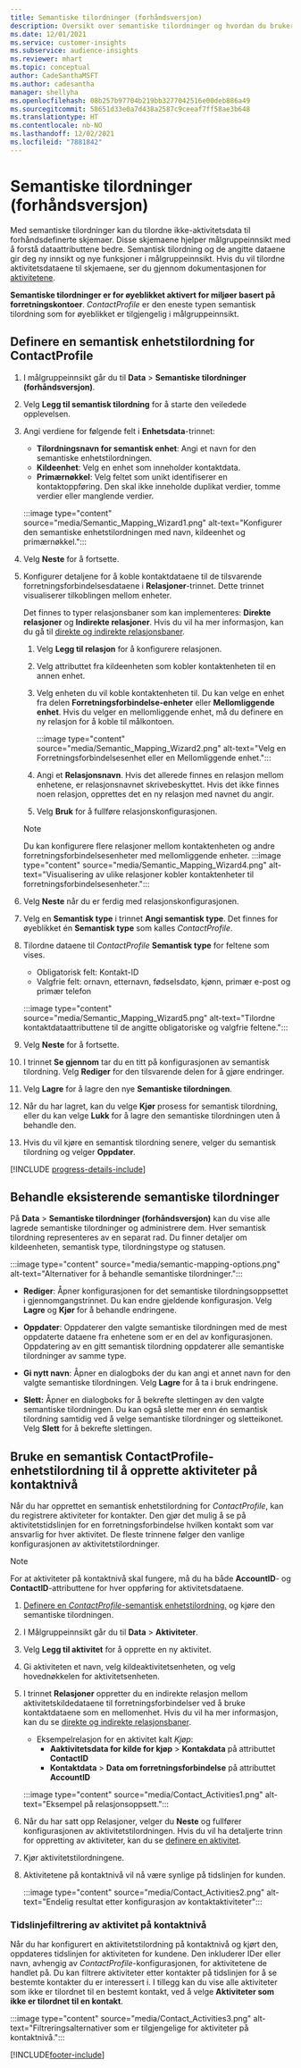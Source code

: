 ```yaml
---
title: Semantiske tilordninger (forhåndsversjon)
description: Oversikt over semantiske tilordninger og hvordan du bruker dem.
ms.date: 12/01/2021
ms.service: customer-insights
ms.subservice: audience-insights
ms.reviewer: mhart
ms.topic: conceptual
author: CadeSanthaMSFT
ms.author: cadesantha
manager: shellyha
ms.openlocfilehash: 08b257b97704b219bb3277042516e00deb886a49
ms.sourcegitcommit: 58651d33e0a7d438a2587c9ceeaf7ff58ae3b648
ms.translationtype: HT
ms.contentlocale: nb-NO
ms.lasthandoff: 12/02/2021
ms.locfileid: "7881842"
---
```

# <a name="semantic-mappings-preview"></a>Semantiske tilordninger (forhåndsversjon)

Med semantiske tilordninger kan du tilordne ikke-aktivitetsdata til forhåndsdefinerte skjemaer. Disse skjemaene hjelper målgruppeinnsikt med å forstå dataattributtene bedre. Semantisk tilordning og de angitte dataene gir deg ny innsikt og nye funksjoner i målgruppeinnsikt. Hvis du vil tilordne aktivitetsdataene til skjemaene, ser du gjennom dokumentasjonen for [aktivitetene](activities.md).

**Semantiske tilordninger er for øyeblikket aktivert for miljøer basert på forretningskontoer**. *ContactProfile* er den eneste typen semantisk tilordning som for øyeblikket er tilgjengelig i målgruppeinnsikt.

## <a name="define-a-contactprofile-semantic-entity-mapping"></a>Definere en semantisk enhetstilordning for ContactProfile

1. I målgruppeinnsikt går du til **Data** > **Semantiske tilordninger (forhåndsversjon)**.

1. Velg **Legg til semantisk tilordning** for å starte den veiledede opplevelsen.

1. Angi verdiene for følgende felt i **Enhetsdata**-trinnet:

   - **Tilordningsnavn for semantisk enhet**: Angi et navn for den semantiske enhetstilordningen.
   - **Kildeenhet**: Velg en enhet som inneholder kontaktdata.
   - **Primærnøkkel**: Velg feltet som unikt identifiserer en kontaktoppføring. Den skal ikke inneholde duplikat verdier, tomme verdier eller manglende verdier.

   :::image type="content" source="media/Semantic_Mapping_Wizard1.png" alt-text="Konfigurer den semantiske enhetstilordningen med navn, kildeenhet og primærnøkkel.":::

1. Velg **Neste** for å fortsette.

1. Konfigurer detaljene for å koble kontaktdataene til de tilsvarende forretningsforbindelsesdataene i **Relasjoner**-trinnet. Dette trinnet visualiserer tilkoblingen mellom enheter.  

   Det finnes to typer relasjonsbaner som kan implementeres: **Direkte relasjoner** og **Indirekte relasjoner**. Hvis du vil ha mer informasjon, kan du gå til [direkte og indirekte relasjonsbaner](relationships.md#relationship-paths).

   1. Velg **Legg til relasjon** for å konfigurere relasjonen.
   1. Velg attributtet fra kildeenheten som kobler kontaktenheten til en annen enhet.
   1. Velg enheten du vil koble kontaktenheten til. Du kan velge en enhet fra delen **Forretningsforbindelse-enheter** eller **Mellomliggende enhet**. Hvis du velger en mellomliggende enhet, må du definere en ny relasjon for å koble til målkontoen.

      :::image type="content" source="media/Semantic_Mapping_Wizard2.png" alt-text="Velg en Forretningsforbindelsesenhet eller en Mellomliggende enhet.":::

   1. Angi et **Relasjonsnavn**. Hvis det allerede finnes en relasjon mellom enhetene, er relasjonsnavnet skrivebeskyttet. Hvis det ikke finnes noen relasjon, opprettes det en ny relasjon med navnet du angir.
   1. Velg **Bruk** for å fullføre relasjonskonfigurasjonen.

   > [!NOTE]
   > Du kan konfigurere flere relasjoner mellom kontaktenheten og andre forretningsforbindelsesenheter med mellomliggende enheter.
   >  :::image type="content" source="media/Semantic_Mapping_Wizard4.png" alt-text="Visualisering av ulike relasjoner kobler kontaktenheter til forretningsforbindelsesenheter.":::

1. Velg **Neste** når du er ferdig med relasjonskonfigurasjonen.

1. Velg en **Semantisk type** i trinnet **Angi semantisk type**. Det finnes for øyeblikket én **Semantisk type** som kalles *ContactProfile*.

1. Tilordne dataene til *ContactProfile* **Semantisk type** for feltene som vises.
   - Obligatorisk felt: Kontakt-ID
   - Valgfrie felt: ornavn, etternavn, fødselsdato, kjønn, primær e-post og primær telefon

   :::image type="content" source="media/Semantic_Mapping_Wizard5.png" alt-text="Tilordne kontaktdataattributtene til de angitte obligatoriske og valgfrie feltene.":::

1. Velg **Neste** for å fortsette.

1. I trinnet **Se gjennom** tar du en titt på konfigurasjonen av semantisk tilordning. Velg **Rediger** for den tilsvarende delen for å gjøre endringer.

1. Velg **Lagre** for å lagre den nye **Semantiske tilordningen**.

1. Når du har lagret, kan du velge **Kjør** prosess for semantisk tilordning, eller du kan velge **Lukk** for å lagre den semantiske tilordningen uten å behandle den.

1. Hvis du vil kjøre en semantisk tilordning senere, velger du semantisk tilordning og velger **Oppdater**.

[!INCLUDE [progress-details-include](../includes/progress-details-pane.md)]

## <a name="manage-existing-semantic-mappings"></a>Behandle eksisterende semantiske tilordninger

På **Data** > **Semantiske tilordninger (forhåndsversjon)** kan du vise alle lagrede semantiske tilordninger og administrere dem. Hver semantisk tilordning representeres av en separat rad. Du finner detaljer om kildeenheten, semantisk type, tilordningstype og statusen.

:::image type="content" source="media/semantic-mapping-options.png" alt-text="Alternativer for å behandle semantiske tilordninger.":::

- **Rediger**: Åpner konfigurasjonen for det semantiske tilordningsoppsettet i gjennomgangstrinnet. Du kan endre gjeldende konfigurasjon. Velg **Lagre** og **Kjør** for å behandle endringene.

- **Oppdater**: Oppdaterer den valgte semantiske tilordningen med de mest oppdaterte dataene fra enhetene som er en del av konfigurasjonen. Oppdatering av en gitt semantisk tilordning oppdaterer alle semantiske tilordninger av samme type.

- **Gi nytt navn**: Åpner en dialogboks der du kan angi et annet navn for den valgte semantiske tilordningen. Velg **Lagre** for å ta i bruk endringene.

- **Slett:** Åpner en dialogboks for å bekrefte slettingen av den valgte semantiske tilordningen. Du kan også slette mer enn én semantisk tilordning samtidig ved å velge semantiske tilordninger og sletteikonet. Velg **Slett** for å bekrefte slettingen.

## <a name="use-a-contactprofile-semantic-entity-mapping-to-create-contact-level-activities"></a>Bruke en semantisk ContactProfile-enhetstilordning til å opprette aktiviteter på kontaktnivå

Når du har opprettet en semantisk enhetstilordning for *ContactProfile*, kan du registrere aktiviteter for kontakter. Den gjør det mulig å se på aktivitetstidslinjen for en forretningsforbindelse hvilken kontakt som var ansvarlig for hver aktivitet. De fleste trinnene følger den vanlige konfigurasjonen av aktivitetstilordninger.

   > [!NOTE]
   > For at aktiviteter på kontaktnivå skal fungere, må du ha både **AccountID**- og **ContactID**-attributtene for hver oppføring for aktivitetsdataene.

1. [Definere en *ContactProfile*-semantisk enhetstilordning.](#define-a-contactprofile-semantic-entity-mapping) og kjøre den semantiske tilordningen.

1. I Målgruppeinnsikt går du til **Data** > **Aktiviteter**.

1. Velg **Legg til aktivitet** for å opprette en ny aktivitet.

1. Gi aktiviteten et navn, velg kildeaktivitetsenheten, og velg hovednøkkelen for aktivitetsenheten.

1. I trinnet **Relasjoner** oppretter du en indirekte relasjon mellom aktivitetskildedataene til forretningsforbindelser ved å bruke kontaktdataene som en mellomenhet. Hvis du vil ha mer informasjon, kan du se [direkte og indirekte relasjonsbaner](relationships.md#relationship-paths).
   - Eksempelrelasjon for en aktivitet kalt *Kjøp*:
      - **Aaktivitetsdata for kilde for kjøp** > **Kontakdata** på attributtet **ContactID**
      - **Kontaktdata** > **Data om forretningsforbindelse** på attributtet **AccountID**

   :::image type="content" source="media/Contact_Activities1.png" alt-text="Eksempel på relasjonsoppsett.":::

1. Når du har satt opp Relasjoner, velger du **Neste** og fullfører konfigurasjonen av aktivitetstilordningen. Hvis du vil ha detaljerte trinn for oppretting av aktiviteter, kan du se [definere en aktivitet](activities.md).

1. Kjør aktivitetstilordningene.

1. Aktivitetene på kontaktnivå vil nå være synlige på tidslinjen for kunden.

   :::image type="content" source="media/Contact_Activities2.png" alt-text="Endelig resultat etter konfigurasjon av kontaktaktiviteter":::

### <a name="contact-level-activity-timeline-filtering"></a>Tidslinjefiltrering av aktivitet på kontaktnivå

Når du har konfigurert en aktivitetstilordning på kontaktnivå og kjørt den, oppdateres tidslinjen for aktiviteten for kundene. Den inkluderer IDer eller navn, avhengig av *ContactProfile*-konfigurasjonen, for aktivitetene de handlet på. Du kan filtrere aktiviteter etter kontakter på tidslinjen for å se bestemte kontakter du er interessert i. I tillegg kan du vise alle aktiviteter som ikke er tilordnet til en bestemt kontakt, ved å velge **Aktiviteter som ikke er tilordnet til en kontakt**.

   :::image type="content" source="media/Contact_Activities3.png" alt-text="Filtreringsalternativer som er tilgjengelige for aktiviteter på kontaktnivå.":::

[!INCLUDE[footer-include](../includes/footer-banner.md)]
